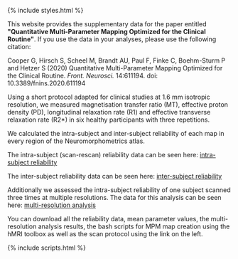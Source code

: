 ---
---

{% include styles.html %}

This website provides the supplementary data for the paper entitled **"Quantitative‌ ‌Multi-Parameter‌ ‌Mapping‌ ‌Optimized‌ ‌for‌ ‌the‌ ‌Clinical‌ ‌Routine‌"**. If you use the data in your analyses, please use the following citation:

Cooper G, Hirsch S, Scheel M, Brandt AU, Paul F, Finke C, Boehm-Sturm P and Hetzer S (2020) Quantitative Multi-Parameter Mapping Optimized for the Clinical Routine. *Front. Neurosci.* 14:611194. doi: 10.3389/fnins.2020.611194

Using a short protocol adapted for clinical studies at 1.6 mm isotropic resolution, we measured magnetisation transfer ratio (MT), effective proton density (PD), longitudinal relaxation rate (R1) and effective transverse relaxation rate (R2*) in six healthy participants with three repetitions. 

We calculated the intra-subject and inter-subject reliability of each map in every region of the Neuromorphometrics atlas. 

The intra-subject (scan-rescan) reliability data can be seen here: [intra-subject reliability](/intra-subject.html) 

The inter-subject reliability data can be seen here: [inter-subject reliability](/inter-subject.html)

Additionally we assessed the intra-subject reliability of one subject scanned three times at multiple resolutions. The data for this analysis can be seen here: [multi-resolution analysis](/multi-resolution.html)

You can download all the reliability data, mean parameter values, the multi-resolution analysis results, the bash scripts for MPM map creation using the hMRI toolbox as well as the scan protocol using the link on the left.

{% include scripts.html %}
